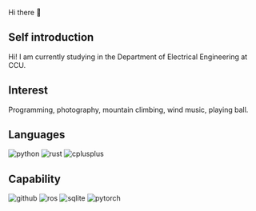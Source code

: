 Hi there 👋

Self introduction
----------------
Hi! I am currently studying in the Department of Electrical Engineering at CCU.

Interest
--------
Programming, photography, mountain climbing, wind music, playing ball.

Languages
----------
![python](https://img.shields.io/badge/python-black?style=for-the-badge&logo=python) ![rust](https://img.shields.io/badge/rust-black?style=for-the-badge&logo=rust) ![cplusplus](https://img.shields.io/badge/C%2B%2B-black?style=for-the-badge&logo=cplusplus)





Capability
----------
![github](https://img.shields.io/badge/github-black?style=for-the-badge&logo=github)  ![ros](https://img.shields.io/badge/ros-black?style=for-the-badge&logo=ros) ![sqlite](https://img.shields.io/badge/sqlite-black?style=for-the-badge&logo=sqlite) ![pytorch](https://img.shields.io/badge/pytorch-black?style=for-the-badge&logo=pytorch)
